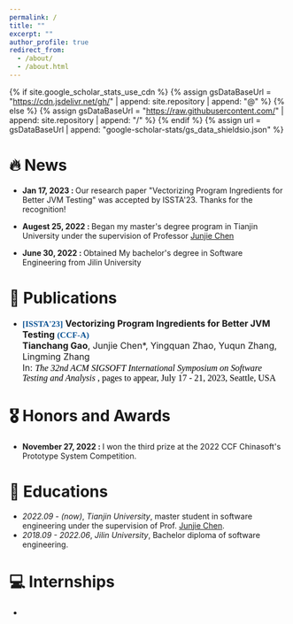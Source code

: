 ```yaml
---
permalink: /
title: ""
excerpt: ""
author_profile: true
redirect_from: 
  - /about/
  - /about.html
---
```


{% if site.google_scholar_stats_use_cdn %}
{% assign gsDataBaseUrl = "https://cdn.jsdelivr.net/gh/" | append: site.repository | append: "@" %}
{% else %}
{% assign gsDataBaseUrl = "https://raw.githubusercontent.com/" | append: site.repository | append: "/" %}
{% endif %}
{% assign url = gsDataBaseUrl | append: "google-scholar-stats/gs_data_shieldsio.json" %}

<span class='anchor' id='about-me'></span>




# 🔥 News
- <p>
    <strong>Jan 17, 2023 : </strong>
    Our research paper "Vectorizing Program Ingredients for Better JVM Testing" was accepted by ISSTA'23. Thanks for the recognition!
  </p>

* <p>
     <strong>Augest 25, 2022 : </strong>
    Began my master's degree program in Tianjin University under the supervision of Professor <a href="https://sites.google.com/site/junjiechen08">Junjie Chen</a>
  </p>

* <p>
    <strong>June 30, 2022 : </strong>
    Obtained My bachelor's degree in Software Engineering from Jilin University
  </p>

# 📝 Publications 

-   <p class="small" style="font-size:16px">
      <span style="color: #0b5394; font-family: 'Georgia'; font-size: 11.5pt; vertical-align: baseline; font-weight: bold;">[ISSTA'23]</span>
      <strong>Vectorizing Program Ingredients for Better JVM Testing</strong>
      <span style="color: #0b5394; font-family: 'Georgia'; font-size: 11.5pt; vertical-align: baseline; font-weight: bold;">(CCF-A)</span>
      <br/>
      <strong>Tianchang Gao</strong>, Junjie Chen*, Yingquan Zhao, Yuqun Zhang, Lingming Zhang
      <br/>
      <span style="color: #000000; font-family: 'Georgia'; font-weight: normal;"></span>
      In: 
      <span style="color: #000000; font-family: 'Georgia'; font-weight: normal;">
        <em>The 32nd ACM SIGSOFT International Symposium on Software Testing and Analysis</em>
      </span>
      <span style="color: #000000; font-family: 'Georgia'; font-weight: normal;">
        , pages to appear, July 17 - 21, 2023, Seattle, USA
      </span> 
      <br>
    </p>

# 🎖 Honors and Awards
- <p>
    <strong>November 27, 2022 : </strong>
    I won the third prize at the 2022 CCF Chinasoft's Prototype System Competition.
  </p>

# 📖 Educations
- *2022.09 -  (now)*, *Tianjin University*, master student in software engineering under the supervision of Prof. [Junjie Chen](https://sites.google.com/site/junjiechen08). 
- *2018.09 - 2022.06*, *Jilin University*, Bachelor diploma of software engineering. 

# 💻 Internships
- 